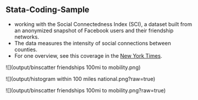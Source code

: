 ## Stata-Coding-Sample

* working with the Social Connectedness Index (SCI), a dataset built from an anonymized snapshot of Facebook users and their friendship networks. 
* The data measures the intensity of social connections between counties. 
* For one overview, see this coverage in the [New York Times](https://www.nytimes.com/interactive/2018/09/19/upshot/facebook-county-friendships.html).

![](output/binscatter friendships 100mi to mobility.png)

![](output/histogram within 100 miles national.png?raw=true)


![](output/binscatter friendships 100mi to mobility.png?raw=true)
